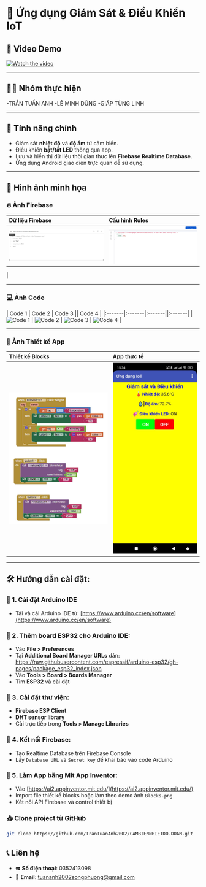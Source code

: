 
# 📱 Ứng dụng Giám Sát & Điều Khiển IoT

## 🎥 Video Demo

[![Watch the video](https://img.youtube.com/vi/WhR6thEL0Lo/hqdefault.jpg)](https://www.youtube.com/watch?v=WhR6thEL0Lo)


---

## 👨‍💻 Nhóm thực hiện

-TRẦN TUẤN ANH
-LÊ MINH DŨNG
-GIÁP TÙNG LINH

---

## 📌 Tính năng chính

- Giám sát **nhiệt độ** và **độ ẩm** từ cảm biến.
- Điều khiển **bật/tắt LED** thông qua app.
- Lưu và hiển thị dữ liệu thời gian thực lên **Firebase Realtime Database**.
- Ứng dụng Android giao diện trực quan dễ sử dụng.

---

## 📸 Hình ảnh minh họa

### 🔥 Ảnh Firebase
| Dữ liệu Firebase | Cấu hình Rules |
|:----------------|:---------------|
| ![Firebase Data](https://raw.githubusercontent.com/TranTuanAnh2002/CAMBIENNHIETDO-DOAM/main/dữ%20liệu%20firebase.jpg) | ![Firebase Rules](https://raw.githubusercontent.com/TranTuanAnh2002/CAMBIENNHIETDO-DOAM/main/dữ%20liệu%20rules.jpg) |
 |

---

### 💻 Ảnh Code
| Code 1 | Code 2 | Code 3 || Code 4 |
|:-------|:-------|:-------||:-------|
| ![Code 1](https://raw.githubusercontent.com/TranTuanAnh2002/CAMBIENNHIETDO-DOAM/main/ảnh%20code1.jpg) | ![Code 2](https://raw.githubusercontent.com/TranTuanAnh2002/CAMBIENNHIETDO-DOAM/main/ảnh%20code2.jpg) | ![Code 3](https://raw.githubusercontent.com/TranTuanAnh2002/CAMBIENNHIETDO-DOAM/main/ảnh%20code3.jpg) | ![Code 4](https://raw.githubusercontent.com/TranTuanAnh2002/CAMBIENNHIETDO-DOAM/main/ảnh%20code4.jpg) |

---

### 📱 Ảnh Thiết kế App
| Thiết kế Blocks |  App thực tế |
|:----------------|:------------|
| ![Blocks](https://raw.githubusercontent.com/TranTuanAnh2002/CAMBIENNHIETDO-DOAM/main/ảnh%20thiết%20kế%20blocks.jpg) | ![App](https://raw.githubusercontent.com/TranTuanAnh2002/CAMBIENNHIETDO-DOAM/main/app%20thực%20tế.jpg) |

---


## 🛠️ Hướng dẫn cài đặt:

### 📌 1. Cài đặt Arduino IDE
- Tải và cài Arduino IDE từ: [https://www.arduino.cc/en/software](https://www.arduino.cc/en/software)

### 📌 2. Thêm board ESP32 cho Arduino IDE:
- Vào **File > Preferences**
- Tại **Additional Board Manager URLs** dán: https://raw.githubusercontent.com/espressif/arduino-esp32/gh-pages/package_esp32_index.json
- Vào **Tools > Board > Boards Manager**
- Tìm **ESP32** và cài đặt

### 📌 3. Cài đặt thư viện:
- **Firebase ESP Client**
- **DHT sensor library**
- Cài trực tiếp trong **Tools > Manage Libraries**

### 📌 4. Kết nối Firebase:
- Tạo Realtime Database trên Firebase Console
- Lấy `Database URL` và `Secret key` để khai báo vào code Arduino

### 📌 5. Làm App bằng Mit App Inventor:
- Vào [https://ai2.appinventor.mit.edu/](https://ai2.appinventor.mit.edu/)
- Import file thiết kế blocks hoặc làm theo demo ảnh `Blocks.png`
- Kết nối API Firebase và control thiết bị

### 📥 Clone project từ GitHub

```bash
git clone https://github.com/TranTuanAnh2002/CAMBIENNHIETDO-DOAM.git
```

## 📞 Liên hệ
- ☎️ **Số điện thoại**: 0352413098
- 📧 **Email**: tuananh2002songphuong@gmail.com
